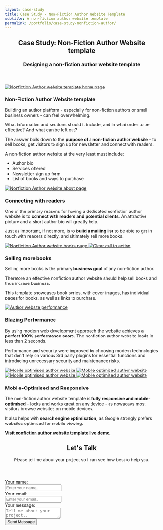 ```yaml
---
layout: case-study
title: Case Study - Non-Fiction Author Website Template
subtitle: A non-fiction author website template
permalink: /portfolio/case-study-nonfiction-author/
---
```


<section>

  <!-- Need to refactor the cascade and classes, streamline -->
  <div class="content-wrapper">
    <header class="section-header">
      <h2>Case Study: Non-Fiction Author Website template</h2>
      <h3 class="section-description">Designing a non-fiction author website template</h3>
    </header>

  <div class="section-feature">
    <div class="image-grid">
      <a class="shadow image-grid-big" href="/assets/images/nonfiction-author-full.png"> 
        <img src="/assets/images/nonfiction-author-full-thumb.png" alt="Nonfiction Author website template home page">
      </a>
    </div>
    <article>
      <h3>Non-Fiction Author Website template</h3>
      <p>Building an author platform - especially for non-fiction authors or small business owners - can feel overwhelming.</p>
      <p>What information and sections should it include, and in what order to be effective? And what can be left out?</p>
      <p>The answer boils down to the <strong>purpose of a non-fiction author website</strong> - to sell books, get visitors to sign up for newsletter and connect with readers.</p>
      <p>A non-fiction author website at the very least must include:</p>
      <ul>
        <li>Author bio</li>
        <li>Services offered</li>
        <li>Newsletter sign up form</li>
        <li>List of books and ways to purchase</li>
      </ul>
    </article>
  </div>

  <div class="section-feature">
    <div class="image-grid">
      <a class="shadow image-grid-big" href="/assets/images/nonfiction-author-about.png">
        <img src="/assets/images/nonfiction-author-about-thumb.png" alt="Nonfiction Author website about page">
      </a>
    </div>
    <article>
      <h3>Connecting with readers</h3>
      <p>One of the primary reasons for having a dedicated nonfiction author website is to <strong>connect with readers and potential clients</strong>. An attractive picture and a short author bio will greatly help.</p>
      <p>Just as important, if not more, is to <strong>build a mailing list</strong> to be able to get in touch with readers directly, and ultimately sell more books.</p>
    </article>
  </div>

  <div class="section-feature">
    <div class="image-grid">
      <a class="shadow image-grid-big" href="/assets/images/nonfiction-author-booklist.png">
        <img src="/assets/images/nonfiction-author-booklist-thumb.png" alt="Nonfiction Author website books page">
      </a>
      <a class="shadow image-grid-big" href="/assets/images/nonfiction-author-book.png">
        <img src="/assets/images/nonfiction-author-book-thumb.png" alt="Clear call to action">
      </a>
    </div>
    <article>
      <h3>Selling more books</h3>
      <p>Selling more books is the primary <strong>business goal</strong> of any non-fiction author.</p>
      <p>Therefore an effective nonfiction author website should help sell books and thus incrase business.</p>
      <p>This template showcases book series, with cover images, has individual pages for books, as well as links to purchase.</p>
    </article>
  </div>

  <div class="section-feature">
    <div class="image-grid">
      <a class="shadow image-grid-top" href="/assets/images/nonfiction-author-performance.png">
        <img src="/assets/images/nonfiction-author-performance-thumb.png" alt="Author website performance">
      </a>  
    </div>
    <article>
      <h3>Blazing Performance</h3>
      <p>By using modern web development approach the website achieves <strong>a perfect 100% performance score</strong>. The nonfiction author website loads in less than 2 seconds.</p>
      <p>Performance and security were improved by choosing modern technologies that don't rely on various 3rd party plugins for essential functions and introducing unnecessary security and maintenance risks.</p>
    </article>
  </div>

  <div class="section-feature">
    <div class="image-grid">
      <a class="shadow" href="/assets/images/author-standard-mobile-books.png">
        <img src="/assets/images/author-standard-mobile-books.png" alt="Mobile optimised author website">
      </a>
      <a class="shadow" href="/assets/images/author-standard-mobile-about.png">
        <img src="/assets/images/author-standard-mobile-about.png" alt="Mobile optimised author website">
      </a>
      <a class="shadow" href="/assets/images/author-standard-mobile-newsletter.png">
        <img src="/assets/images/author-standard-mobile-newsletter.png" alt="Mobile optimised author website">
      </a>
      <a class="shadow" href="/assets/images/author-standard-mobile-contact.png">
        <img src="/assets/images/author-standard-mobile-contact.png" alt="Mobile optimised author website">
      </a>
    </div>
    <article>
      <h3>Mobile-Optimised and Responsive</h3>
      <p>The non-fiction author website template is <strong>fully responsive and mobile-optimised</strong> - looks and works great on any device - as nowadays most visitors browse websites on mobile devices.</p>
      <p>It also helps with <strong>search engine optimisation</strong>, as Google strongly prefers websites optimised for mobile viewing.</p>
      <a href="https://non-fiction-author.netlify.app/"><strong>Visit nonfiction author website template live demo.</strong></a>
    </article>
  </div>

  </div>
</section>

<!-- Contact form section -->
<section class="section-cta">
  <div class="content-wrapper">
    <header class="section-header">
      <h2>Let's Talk</h2>
      <p class="section-description">Please tell me about your project so I can see how best to help you.</p>
    </header>

<!-- modify this form HTML and place wherever you want your form -->

  <form class="form-cta" action="https://formspree.io/mqkgzrlv" method="POST">
    <label class="label-cta">Your name:</label><br>
    <input type="text" name="_name" placeholder="Enter your name.."><br>
    <label class="label-cta">Your email:</label><br>
    <input type="text" name="_replyto" placeholder="Enter your email.."><br>
    <label class="label-cta">Your message:</label><br>
    <textarea name="message" placeholder="Tell me about your project.."></textarea><br>
    <!-- your other form fields go here -->
    <input type="hidden" name="_subject" value="GritPub submission!"/>
    <button class="btn btn-cta" type="submit">Send Message</button>
  </form>
  </div>
</section>
